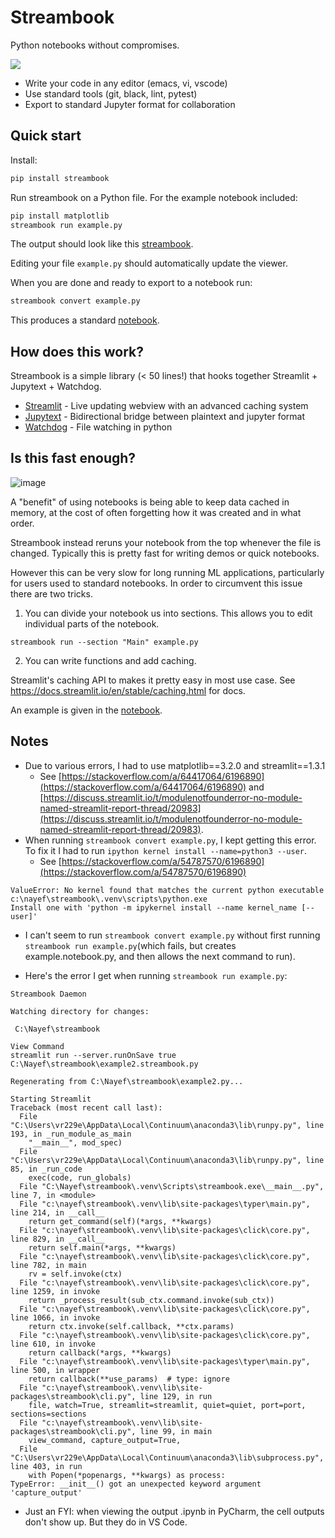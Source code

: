 # Streambook

Python notebooks without compromises. 

<img src="https://github.com/srush/streambook/blob/main/output.gif">

* Write your code in any editor (emacs, vi, vscode)
* Use standard tools (git, black, lint, pytest)
* Export to standard Jupyter format for collaboration

## Quick start

Install:

```bash
pip install streambook
```

Run streambook on a Python file. For the example notebook included:

```bash
pip install matplotlib
streambook run example.py
```

The output should look like this [streambook](https://share.streamlit.io/srush/streambook-example/main/example.streambook.py).

Editing your file `example.py` should automatically update the viewer.

When you are done and ready to export to a notebook run:

```bash
streambook convert example.py
```

This produces a standard [notebook](https://nbviewer.jupyter.org/github/srush/streambook/blob/main/example.notebook.ipynb).


## How does this work?

Streambook is a simple library (< 50 lines!) that hooks together Streamlit + Jupytext + Watchdog.

* [Streamlit](https://docs.streamlit.io/) - Live updating webview with an advanced caching system
* [Jupytext](https://jupytext.readthedocs.io/) - Bidirectional bridge between plaintext and jupyter format
* [Watchdog](https://github.com/gorakhargosh/watchdog) - File watching in python


## Is this fast enough?

![image](https://user-images.githubusercontent.com/35882/114342503-f0273d80-9b29-11eb-96d2-3fdd7938a04c.png)


A "benefit" of using notebooks is being able to keep data cached in memory, 
at the cost of often forgetting how it was created and in what order. 

Streambook instead reruns your notebook from the top whenever the file is changed. 
Typically this is pretty fast for writing demos or quick notebooks.


However this can be very slow for long running ML applications, particularly for users used to standard notebooks.
In order to circumvent this issue there are two tricks.

1) You can divide your notebook us into sections. This allows you to edit individual parts of the notebook.

```
streambook run --section "Main" example.py
```

2) You can write functions and add caching.

Streamlit's caching API to makes it pretty easy in most use case. See 
https://docs.streamlit.io/en/stable/caching.html for docs. 

An example is given in the [notebook](https://nbviewer.jupyter.org/github/srush/streambook/blob/main/example.notebook.ipynb).


## Notes  

- Due to various errors, I had to use matplotlib==3.2.0 and streamlit==1.3.1
  - See [https://stackoverflow.com/a/64417064/6196890](https://stackoverflow.com/a/64417064/6196890) 
    and [https://discuss.streamlit.io/t/modulenotfounderror-no-module-named-streamlit-report-thread/20983](https://discuss.streamlit.io/t/modulenotfounderror-no-module-named-streamlit-report-thread/20983).  
- When running `streambook convert example.py`, I kept getting this error. To fix it
I had to run `ipython kernel install --name=python3 --user`. 
  - See [https://stackoverflow.com/a/54787570/6196890](https://stackoverflow.com/a/54787570/6196890)

```
ValueError: No kernel found that matches the current python executable c:\nayef\streambook\.venv\scripts\python.exe
Install one with 'python -m ipykernel install --name kernel_name [--user]'
```
- I can't seem to run `streambook convert example.py` without first 
running `streambook run example.py`(which fails, but creates example.notebook.py, and then allows 
the next command to run). 

- Here's the error I get when running `streambook run example.py`: 

```
Streambook Daemon

Watching directory for changes:

 C:\Nayef\streambook

View Command
streamlit run --server.runOnSave true C:\Nayef\streambook\example2.streambook.py

Regenerating from C:\Nayef\streambook\example2.py...

Starting Streamlit
Traceback (most recent call last):
  File "C:\Users\vr229e\AppData\Local\Continuum\anaconda3\lib\runpy.py", line 193, in _run_module_as_main
    "__main__", mod_spec)
  File "C:\Users\vr229e\AppData\Local\Continuum\anaconda3\lib\runpy.py", line 85, in _run_code
    exec(code, run_globals)
  File "C:\Nayef\streambook\.venv\Scripts\streambook.exe\__main__.py", line 7, in <module>
  File "c:\nayef\streambook\.venv\lib\site-packages\typer\main.py", line 214, in __call__
    return get_command(self)(*args, **kwargs)
  File "c:\nayef\streambook\.venv\lib\site-packages\click\core.py", line 829, in __call__
    return self.main(*args, **kwargs)
  File "c:\nayef\streambook\.venv\lib\site-packages\click\core.py", line 782, in main
    rv = self.invoke(ctx)
  File "c:\nayef\streambook\.venv\lib\site-packages\click\core.py", line 1259, in invoke
    return _process_result(sub_ctx.command.invoke(sub_ctx))
  File "c:\nayef\streambook\.venv\lib\site-packages\click\core.py", line 1066, in invoke
    return ctx.invoke(self.callback, **ctx.params)
  File "c:\nayef\streambook\.venv\lib\site-packages\click\core.py", line 610, in invoke
    return callback(*args, **kwargs)
  File "c:\nayef\streambook\.venv\lib\site-packages\typer\main.py", line 500, in wrapper
    return callback(**use_params)  # type: ignore
  File "c:\nayef\streambook\.venv\lib\site-packages\streambook\cli.py", line 129, in run
    file, watch=True, streamlit=streamlit, quiet=quiet, port=port, sections=sections
  File "c:\nayef\streambook\.venv\lib\site-packages\streambook\cli.py", line 99, in main
    view_command, capture_output=True,
  File "C:\Users\vr229e\AppData\Local\Continuum\anaconda3\lib\subprocess.py", line 403, in run
    with Popen(*popenargs, **kwargs) as process:
TypeError: __init__() got an unexpected keyword argument 'capture_output'
```
  
- Just an FYI: when viewing the output .ipynb in PyCharm, the cell outputs don't show up. But they do in VS Code. 

  
